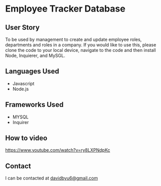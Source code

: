 # Employee Tracker Database

## User Story
To be used by management to create and update employee roles, departments and roles in a company. If you would like to use this, please clone the code to your local device, navigate to the code and then install Node, Inquierer, and MySGL.

## Languages Used
- Javascript
- Node.js

## Frameworks Used
- MYSQL 
- Inquirer

## How to video
https://www.youtube.com/watch?v=ry8LXPNdpKc

## Contact
I can be contacted at davidbyu6@gmail.com
